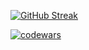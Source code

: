 <!--
**c3n9/c3n9** is a ✨ _special_ ✨ repository because its `README.md` (this file) appears on your GitHub profile.

Here are some ideas to get you started:

- 🔭 I’m currently working on ...
- 🌱 I’m currently learning ...
- 👯 I’m looking to collaborate on ...
- 🤔 I’m looking for help with ...
- 💬 Ask me about ...
- 📫 How to reach me: ...
- 😄 Pronouns: ...
- ⚡ Fun fact: ...
-->
[![GitHub Streak](https://streak-stats.demolab.com?user=c3n9&theme=windows-dark&hide_border=true&border_radius=50&date_format=j%20M%5B%20Y%5D&dates=EBEBEB&stroke=EBEBEB)](https://git.io/streak-stats)


[![codewars](https://www.codewars.com/users/username/badges/large)]([https://www.codewars.com/users/c3n9](https://www.codewars.com/users/c3n9)https://www.codewars.com/users/c3n9)  





